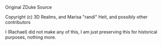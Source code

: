 Original ZDuke Source

Copyright (c) 3D Realms, and Marisa "randi" Heit, and possibly other contributors

I (Rachael) did not make any of this, I am just preserving this for historical purposes, nothing more.